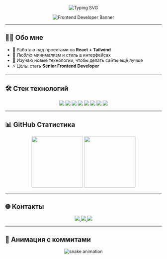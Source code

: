 <!-- Анимация текста -->
<p align="center">
  <img src="https://readme-typing-svg.herokuapp.com?font=Fira+Code&size=28&pause=1000&color=36BCF7&center=true&vCenter=true&width=700&lines=👋+Привет,+я+Marlenbek;💻+Frontend+Developer;🚀+React+%7C+Tailwind+%7C+JavaScript;✨+Создаю+стильные+и+адаптивные+сайты" alt="Typing SVG" />
</p>

<!-- Баннер -->
<p align="center">
  <img src="https://i.ibb.co/TTgxn7c/frontend-banner.png" alt="Frontend Developer Banner" />
</p>

---

## 🧑‍💻 Обо мне
- 🔭 Работаю над проектами на **React + Tailwind**  
- 🎨 Люблю минимализм и стиль в интерфейсах  
- 🌱 Изучаю новые технологии, чтобы делать сайты ещё лучше  
- ⚡ Цель: стать **Senior Frontend Developer**  

---

## 🛠️ Стек технологий  

<p align="center">
  <img src="https://img.shields.io/badge/-HTML5-E34F26?style=for-the-badge&logo=html5&logoColor=white" />
  <img src="https://img.shields.io/badge/-CSS3-1572B6?style=for-the-badge&logo=css3&logoColor=white" />
  <img src="https://img.shields.io/badge/-JavaScript-F7DF1E?style=for-the-badge&logo=javascript&logoColor=black" />
  <img src="https://img.shields.io/badge/-TypeScript-3178C6?style=for-the-badge&logo=typescript&logoColor=white" />
  <img src="https://img.shields.io/badge/-React-20232A?style=for-the-badge&logo=react&logoColor=61DAFB" />
  <img src="https://img.shields.io/badge/-Next.js-000000?style=for-the-badge&logo=next.js&logoColor=white" />
  <img src="https://img.shields.io/badge/-TailwindCSS-06B6D4?style=for-the-badge&logo=tailwindcss&logoColor=white" />
  <img src="https://img.shields.io/badge/-Figma-F24E1E?style=for-the-badge&logo=figma&logoColor=white" />
</p>

---

## 📊 GitHub Статистика  

<p align="center">
  <img src="https://github-readme-stats.vercel.app/api?username=Marlenbek&show_icons=true&theme=tokyonight&hide_border=true" height="165"/>
  <img src="https://github-readme-stats.vercel.app/api/top-langs/?username=Marlenbek&layout=compact&theme=tokyonight&hide_border=true" height="165"/>
</p>

---

## 🌐 Контакты  

<p align="center">
  <!-- Telegram -->
  <a href="https://t.me/marlenbek_03">
    <img src="https://img.shields.io/badge/Telegram-26A5E4?style=for-the-badge&logo=telegram&logoColor=white" />
  </a>

  <!-- WhatsApp -->
  <a href="https://wa.me/996224007631">
    <img src="https://img.shields.io/badge/WhatsApp-25D366?style=for-the-badge&logo=whatsapp&logoColor=white" />
  </a>

  <!-- Телефон (по клику набрать) -->
  <a href="tel:+996224007631">
    <img src="https://img.shields.io/badge/📞%20Позвонить-0A66C2?style=for-the-badge" />
  </a>
</p>

---

## 🐍 Анимация с коммитами  

<p align="center">
  <img src="https://github.com/Marlenbek/Marlenbek/blob/output/github-contribution-grid-snake.svg" alt="snake animation" />
</p>
